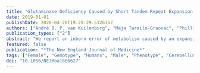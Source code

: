 ```yaml
---
title: "Glutaminase Deficiency Caused by Short Tandem Repeat Expansion in GLS"
date: 2019-01-01
publishDate: 2020-04-28T19:29:29.512636Z
authors: ["André B. P. van Kuilenburg", "Maja Tarailo-Graovac", "Phillip A. Richmond", "Britt I. Drögemöller", "Mahmoud A. Pouladi", "René Leen", "Koroboshka Brand-Arzamendi", "Doreen Dobritzsch", "Egor Dolzhenko", "Michael A. Eberle", "Bruce Hayward", "Meaghan J. Jones", "Farhad Karbassi", "Michael S. Kobor", "Janet Koster", "Daman Kumari", "Meng Li", "Julia MacIsaac", "Cassandra McDonald", "Judith Meijer", "Charlotte Nguyen", "Indhu-Shree Rajan-Babu", "Stephen W. Scherer", "Bernice Sim", "Brett Trost", "Laura A. Tseng", "Marjolein Turkenburg", "Joke J. F. A. van Vugt", "Jan H. Veldink", "Jagdeep S. Walia", "Youdong Wang", "Michel van Weeghel", "Galen E. B. Wright", "Xiaohong Xu", "Ryan K. C. Yuen", "Jinqiu Zhang", "Colin J. Ross", "Wyeth W. Wasserman", "Michael T. Geraghty", "Saikat Santra", "Ronald J. A. Wanders", "Xiao-Yan Wen", "Hans R. Waterham", "Karen Usdin", "Clara D. M. van Karnebeek"]
publication_types: ["2"]
abstract: "We report an inborn error of metabolism caused by an expansion of a GCA-repeat tract in the 5' untranslated region of the gene encoding glutaminase (GLS) that was identified through detailed clinical and biochemical phenotyping, combined with whole-genome sequencing. The expansion was observed in three unrelated patients who presented with an early-onset delay in overall development, progressive ataxia, and elevated levels of glutamine. In addition to ataxia, one patient also showed cerebellar atrophy. The expansion was associated with a relative deficiency of GLS messenger RNA transcribed from the expanded allele, which probably resulted from repeat-mediated chromatin changes upstream of the GLS repeat. Our discovery underscores the importance of careful examination of regions of the genome that are typically excluded from or poorly captured by exome sequencing."
featured: false
publication: "*The New England Journal of Medicine*"
tags: ["Female", "Genotype", "Humans", "Male", "Phenotype", "Cerebellum", "Child", "Preschool", "Mutation", "Polymerase Chain Reaction", "Amino Acid Metabolism", "Inborn Errors", "Ataxia", "Atrophy", "Developmental Disabilities", "Glutaminase", "Glutamine", "Microsatellite Repeats", "Whole Genome Sequencing"]
doi: "10.1056/NEJMoa1806627"
---
```


